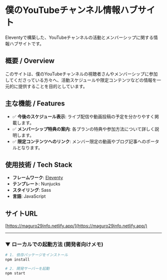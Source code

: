 # 僕のYouTubeチャンネル情報ハブサイト

Eleventyで構築した、YouTubeチャンネルの活動とメンバーシップに関する情報ハブサイトです。

## 概要 / Overview

このサイトは、僕のYouTubeチャンネルの視聴者さんやメンバーシップに参加してくださっている方々へ、活動スケジュールや限定コンテンツなどの情報を一元的に提供することを目的としています。

## 主な機能 / Features

* ✅ **今後のスケジュール表示**: ライブ配信や動画投稿の予定を分かりやすく掲載します。
* ✅ **メンバーシップ特典の案内**: 各プランの特典や参加方法について詳しく説明します。
* ✅ **限定コンテンツへのリンク**: メンバー限定の動画やブログ記事へのポータルとなります。

## 使用技術 / Tech Stack

- **フレームワーク**: [Eleventy](https://www.11ty.dev/)
- **テンプレート**: Nunjucks
- **スタイリング**: Sass
- **言語**: JavaScript

## サイトURL

[https://maguro29info.netlify.app/](https://maguro29info.netlify.app/)

---

### ▼ ローカルでの起動方法 (開発者向けメモ)

```bash
# 1. 依存パッケージをインストール
npm install

# 2. 開発サーバーを起動
npm start

